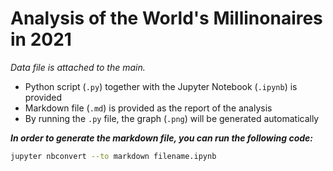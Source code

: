 # Analysis of the World's Millinonaires in 2021

*Data file is attached to the main.*

* Python script (`.py`) together with the Jupyter Notebook (`.ipynb`) is provided
* Markdown file (`.md`) is provided as the report of the analysis
* By running the `.py` file, the graph (`.png`) will be generated automatically

*__In order to generate the markdown file, you can run the following code:__*
```bash
jupyter nbconvert --to markdown filename.ipynb
```
